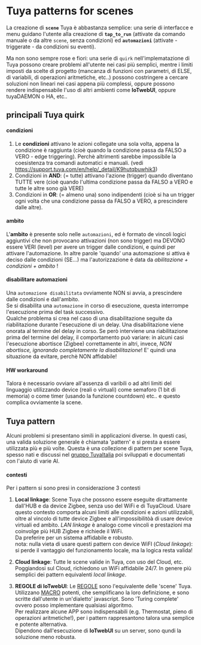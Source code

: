 # Tuya patterns for scenes

La creazione di **`scene`** Tuya è abbastanza semplice: una serie di interfacce e menu guidano l'utente alla creazione di **`tap_to_run`** (attivate da comando manuale o da altre `scene`, senza condizioni)   ed **`automazioni`** (attivate - triggerate - da condizioni su eventi). 

Ma non sono sempre rose e fiori: una serie di `quirk` nell'implematazione di Tuya possono creare problemi all'utente nei casi più semplici, mentre i limiti imposti da scelte di progetto (mancanza di funzioni con parametri, di ELSE, di variabili, di operazioni aritmetiche, etc..) possono costringere a cercare soluzioni non lineari nei casi appena più complessi, oppure possono rendere indispensabile l'uso di altri ambienti come **IoTwebUI**, oppure tuyaDAEMON o HA, etc..

## principali Tuya quirk

#### condizioni
1) Le **condizioni** attivano le azioni collegate una sola volta, appena la condizione è raggiunta (cioè quando la condizione passa da FALSO a VERO - edge triggering). Perchè altrimenti sarebbe impossibile la coesistenza tra comandi automatici e manuali. (vedi https://support.tuya.com/en/help/_detail/K9hutqbuwhik3)
2) Condizioni in **AND**: (= tutte) attivano l'azione (trigger) quando diventano TUTTE vere (cioè quando l'ultima condizione passa da FALSO a VERO e tutte le altre sono già VERE)
3) Condizioni in **OR**: (= almeno una) sono indipendenti (cioè si ha un trigger ogni volta che una condizione passa da FALSO a VERO, a prescindere dalle altre). 

#### ambito
L'**ambito** è presente solo nelle `automazioni`, ed è formato de vincoli logici aggiuntivi che non provocano attivazioni (non sono trigger) ma DEVONO essere VERI (level) per avere un trigger dalle condizioni, e quindi per attivare l'automazione.
In altre parole 'quando' una automazione si attiva è deciso dalle condizioni (SE...) ma l'autorizzazione è data da _abilitazione + condizioni + ambito_ !

#### disabilitare automazioni
Una `automazione disabilitata` ovviamente NON si avvia, a prescindere dalle condizioni e dall'ambito.<br>
Se si disabilita una `automazione` in corso di esecuzione, questa interrompe l'esecuzione prima del task successivo.<br>
Qualche problema si crea nel caso di una disabilitazione seguite da riabilitazione durante l'esecuzione di un delay. Una disabilitazione viene onorata al termine del delay in corso. Se però interviene una riabilitazione prima del termine del delay, il comportamento può variare: in alcuni casi l'esecuzione abortisce (Zigbee) correttamente in altri, invece, _NON abortisce, ignorando completamente la disabilitazione_! E' quindi una situazione da evitare, perchè NON affidabile!

#### HW workaround
Talora è necessario ovviare all'assenza di varibili o ad altri limiti del linguaggio utilizzando device (reali o virtuali) come semaforo (1 bit di memoria) o come timer (usando la funzione countdown) etc.. e questo complica ovviamente la scene.

## Tuya pattern
Alcuni problemi si presentano simili in applicazioni diverse. In questi casi, una valida soluzione generale è chiamata 'pattern' e si presta a essere utilizzata più e più volte.
Questa è una collezione di pattern per scene Tuya, spesso nati e discussi nel [gruppo TuyaItalia](https://www.facebook.com/groups/tuyaitalia?locale=it_IT) poi sviluppati e documentati con l'aiuto di varie AI.


#### contesti
Per i pattern si sono presi in considerazione 3 contesti

1) **Local linkage**: Scene Tuya che possono essere eseguite dirattamente dall'HUB e da device Zigbee, senza uso del WiFi e di TuyaCloud. Usare questo contesto comporta alcuni limiti alle condizioni e azioni utilizzabili, oltre al vincolo di tutte device Zigbee e all'impossibilitòà di usare device virtuali ed ambito. _LAN linkage_ è analogo come vincoli e prestazioni ma coinvolge più HUB Zigbee e richiede il WiFi.<br>
Da preferire per un sistema affidabile e robusto.<br>
nota: nulla vieta di usare questi pattern con device WiFI (_Cloud linkage_): si perde il vantaggio del funzionamento locale, ma la logica resta valida!


2) **Cloud linkage**: Tutte le scene valide in Tuya, con uso del Cloud, etc. <br>
Poggiandosi sul Cloud, richiedono un WiFi affidabile 24/7. In genere più semplici dei pattern equivalenti _local linkage_.

3) **REGOLE di IoTwebUI**: Le [REGOLE](https://github.com/msillano/IoTwebUI/blob/main/LEGGIMI30.md#regole---sintassi) sono l'equivalente delle 'scene' Tuya. Utilizzano [MACRO](https://github.com/msillano/IoTwebUI/blob/main/LEGGIMI30.md#regole---macro) potenti, che semplificano la loro definizione, e sono scritte dall'utente in un'dialetto' javascript. Sono 'Turing complete' ovvero posso implementare qualsiasi algoritmo.<br>
Per realizzare alcune APP sono indispensabili (e.g. Thermostat, pieno di operazioni aritmetiche!), per i pattern rappresantono talora una semplice e potente alternativa. <br>
Dipendono dall'esecuzione di **IoTwebUI** su un server, sono qundi la soluzione meno robusta. 

